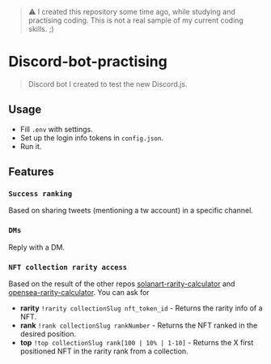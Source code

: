 > ⚠ I created this repository some time ago, while studying and practising coding. 
> This is not a real sample of my current coding skills. ;)

# Discord-bot-practising

> Discord bot I created to test the new Discord.js.

## Usage

* Fill ``.env`` with settings.
* Set up the login info tokens in ``config.json``.
* Run it.

## Features

### ``Success ranking``
Based on sharing tweets (mentioning a tw account) in a specific channel.

### ``DMs``
Reply with a DM.

### ``NFT collection rarity access``
Based on the result of the other repos [solanart-rarity-calculator](https://github.com/fentosv/solanart-rarity-calculator) and [opensea-rarity-calculator](https://github.com/fentosv/opensea-rarity-calculator).
You can ask for 
* **rarity** ``!rarity collectionSlug nft_token_id`` - Returns the rarity info of a NFT.
* **rank** ``!rank collectionSlug rankNumber`` - Returns the NFT ranked in the desired position.
* **top** ``!top collectionSlug rank[100 | 10% | 1-10]`` - Returns the X first positioned NFT in the rarity rank from a collection.




